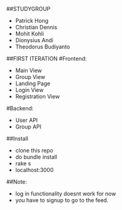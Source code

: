 ##STUDYGROUP
- Patrick Hong
- Christian Dennis
- Mohit Kohli
- Dionysius Andi
- Theodorus Budiyanto

##FIRST ITERATION
#Frontend:
- Main View
- Group View
- Landing Page
- Login View
- Registration View

#Backend:
- User API
- Group API 

##Install
- clone this repo
- do bundle install
- rake s
- localhost:3000

##Note:
- log in functionality doesnt work for now
- you have to signup to go to the feed.